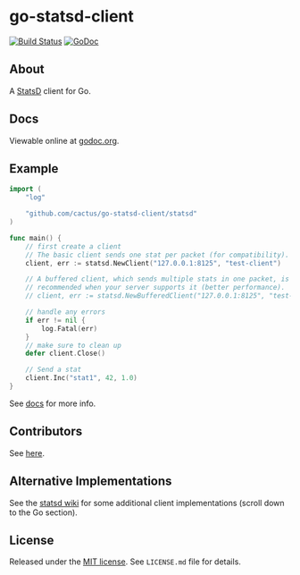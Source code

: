 go-statsd-client
================

[![Build Status](https://travis-ci.org/cactus/go-statsd-client.png?branch=master)](https://travis-ci.org/cactus/go-statsd-client)
[![GoDoc](https://godoc.org/github.com/cactus/go-statsd-client/statsd?status.png)](https://godoc.org/github.com/cactus/go-statsd-client/statsd)

## About

A [StatsD][1] client for Go.

## Docs

Viewable online at [godoc.org][2].

## Example

``` go
import (
    "log"

    "github.com/cactus/go-statsd-client/statsd"
)

func main() {
    // first create a client
    // The basic client sends one stat per packet (for compatibility).
    client, err := statsd.NewClient("127.0.0.1:8125", "test-client")

    // A buffered client, which sends multiple stats in one packet, is
    // recommended when your server supports it (better performance).
    // client, err := statsd.NewBufferedClient("127.0.0.1:8125", "test-client", 300 * time.Millisecond, 0)

    // handle any errors
    if err != nil {
        log.Fatal(err)
    }
    // make sure to clean up
    defer client.Close()

    // Send a stat
    client.Inc("stat1", 42, 1.0)
}
```

See [docs][2] for more info.

## Contributors

See [here][4].

## Alternative Implementations

See the [statsd wiki][5] for some additional client implementations
(scroll down to the Go section).

## License

Released under the [MIT license][3]. See `LICENSE.md` file for details.


[1]: https://github.com/etsy/statsd
[2]: http://godoc.org/github.com/cactus/go-statsd-client/statsd
[3]: http://www.opensource.org/licenses/mit-license.php
[4]: https://github.com/cactus/go-statsd-client/graphs/contributors
[5]: https://github.com/etsy/statsd/wiki#client-implementations
